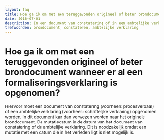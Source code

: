 ```yaml
---
layout: faq
title: Hoe ga ik om met een teruggevonden origineel of beter brondocument wanneer er al een formaliseringsverklaring is opgenomen?
date: 2018-07-01
description: In een document van constatering of in een ambtelijke verklaring kan verwezen worden naar het originele brondocument.
trefwoorden: brondocument, constateren, ambtelijke verklaring
---
```


# Hoe ga ik om met een teruggevonden origineel of beter brondocument wanneer er al een formaliseringsverklaring is opgenomen?

Hiervoor moet een document van constatering (voorheen: procesverbaal) of een ambtelijke verklaring (voorheen: schriftelijke verklaring) opgenomen worden. In dit document kan dan verwezen worden naar het originele brondocument. De mutatiedatum is de datum van het document van constatering of de ambtelijke verklaring. Dit is noodzakelijk omdat een mutatie met een datum die in het verleden ligt is niet mogelijk is.
